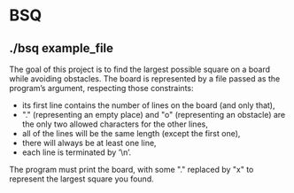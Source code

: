 # BSQ

## ./bsq example_file

The goal of this project is to find the largest possible square on a board while avoiding obstacles.
The board is represented by a file passed as the program’s argument, respecting those constraints:

- its first line contains the number of lines on the board (and only that),
- "." (representing an empty place) and "o" (representing an obstacle) are the only two allowed characters for the other lines,
- all of the lines will be the same length (except the first one), 
- there will always be at least one line, 
- each line is terminated by ’\n’.

The program must print the board, with some "." replaced by "x" to represent the largest square you found.
